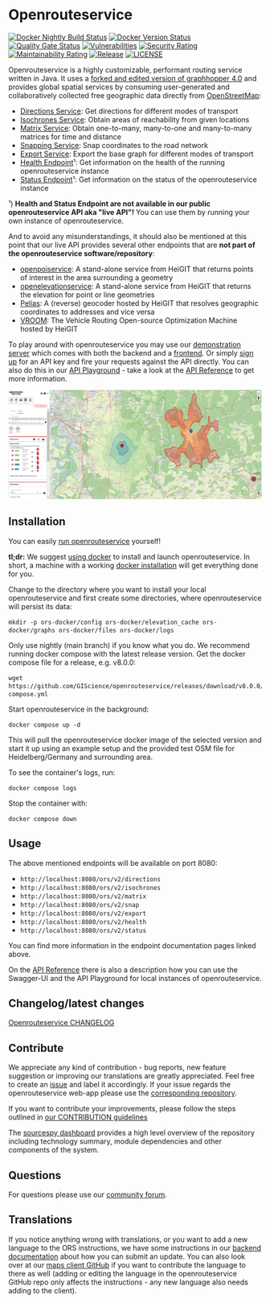 # Openrouteservice

[![Docker Nightly Build Status](https://img.shields.io/github/actions/workflow/status/GIScience/openrouteservice/docker-nightly-image.yml?style=flat&label=Docker%20Nightly&link=https%3A%2F%2Fhub.docker.com%2Fr%2Fheigit%2Fopenrouteservice%2Ftags)](https://hub.docker.com/r/heigit/openrouteservice/tags)
[![Docker Version Status](https://img.shields.io/github/actions/workflow/status/GIScience/openrouteservice/publish-tagged-release.yml?style=flat&label=Docker%20Latest&link=https%3A%2F%2Fhub.docker.com%2Fr%2Fheigit%2Fopenrouteservice%2Ftags)](https://hub.docker.com/r/heigit/openrouteservice/tags)
[![Quality Gate Status](https://sonarcloud.io/api/project_badges/measure?project=GIScience_openrouteservice&metric=alert_status)](https://sonarcloud.io/summary/new_code?id=GIScience_openrouteservice)
[![Vulnerabilities](https://sonarcloud.io/api/project_badges/measure?project=GIScience_openrouteservice&metric=vulnerabilities)](https://sonarcloud.io/summary/new_code?id=GIScience_openrouteservice)
[![Security Rating](https://sonarcloud.io/api/project_badges/measure?project=GIScience_openrouteservice&metric=security_rating)](https://sonarcloud.io/summary/new_code?id=GIScience_openrouteservice)
[![Maintainability Rating](https://sonarcloud.io/api/project_badges/measure?project=GIScience_openrouteservice&metric=sqale_rating)](https://sonarcloud.io/summary/new_code?id=GIScience_openrouteservice)
[![Release](https://img.shields.io/github/v/release/GIScience/openrouteservice)](https://github.com/GIScience/openrouteservice/releases/latest)
[![LICENSE](https://img.shields.io/github/license/GIScience/openrouteservice)](LICENSE)

Openrouteservice is a highly customizable, performant routing service written in Java. 
It uses a [forked and edited version of graphhopper 4.0](https://github.com/GIScience/graphhopper) 
and provides global spatial services by consuming user-generated and collaboratively collected free geographic data directly from [OpenStreetMap](http://www.openstreetmap.org): 

* [Directions Service](https://giscience.github.io/openrouteservice/api-reference/endpoints/directions/): Get directions for different modes of transport
* [Isochrones Service](https://giscience.github.io/openrouteservice/api-reference/endpoints/isochrones/): Obtain areas of reachability from given locations
* [Matrix Service](https://giscience.github.io/openrouteservice/api-reference/endpoints/matrix/): Obtain one-to-many, many-to-one and many-to-many matrices for time and distance
* [Snapping Service](https://giscience.github.io/openrouteservice/api-reference/endpoints/snapping/): Snap coordinates to the road network
* [Export Service](https://giscience.github.io/openrouteservice/api-reference/endpoints/export/): Export the base graph for different modes of transport
* [Health Endpoint](https://giscience.github.io/openrouteservice/api-reference/endpoints/health/)¹: Get information on the health of the running openrouteservice instance
* [Status Endpoint](https://giscience.github.io/openrouteservice/api-reference/endpoints/status/)¹: Get information on the status of the openrouteservice instance

¹) **Health and Status Endpoint are not available in our public openrouteservice API aka "live API"!** 
You can use them by running your own instance of openrouteservice.

And to avoid any misunderstandings, it should also be mentioned at this point that our live API provides several other endpoints 
that are **not part of the openrouteservice software/repository**:

* [openpoiservice](https://github.com/GIScience/openpoiservice): A stand-alone service from HeiGIT that returns points of interest in the area surrounding a geometry
* [openelevationservice](https://github.com/GIScience/openelevationservice): A stand-alone service from HeiGIT that returns the elevation for point or line geometries
* [Pelias](https://www.pelias.io): A (reverse) geocoder hosted by HeiGIT that resolves geographic coordinates to addresses and vice versa
* [VROOM](https://github.com/VROOM-Project/vroom): The Vehicle Routing Open-source Optimization Machine hosted by HeiGIT 

To play around with openrouteservice you may use our [demonstration server](https://maps.openrouteservice.org) which comes with both the backend and a [frontend](https://github.com/GIScience/ors-map-client). 
Or simply [sign up](https://openrouteservice.org/dev/#/signup) for an API key and fire your requests against the API directly.
You can also do this in our [API Playground](https://openrouteservice.org/dev/#/api-docs) - take a look at the [API Reference](https://giscience.github.io/openrouteservice/api-reference/) to get more information.

![map-client-isochrones](docs/public/map-client-isochrones.png)


## Installation

You can easily [run openrouteservice](https://giscience.github.io/openrouteservice/run-instance/) yourself! 

**tl;dr:** We suggest [using docker](https://giscience.github.io/openrouteservice/run-instance/running-with-docker) to install and launch openrouteservice. 
In short, a machine with a working [docker installation](https://www.digitalocean.com/community/tutorial_collections/how-to-install-and-use-docker) will get everything done for you. 

Change to the directory where you want to install your local openrouteservice and first create some directories, where openrouteservice will persist its data:
```shell
mkdir -p ors-docker/config ors-docker/elevation_cache ors-docker/graphs ors-docker/files ors-docker/logs
```

Only use nightly (main branch) if you know what you do. 
We recommend running docker compose with the latest release version. 
Get the docker compose file for a release, e.g. v8.0.0: 
```shell
wget https://github.com/GIScience/openrouteservice/releases/download/v8.0.0/docker-compose.yml
```

Start openrouteservice in the background:
```shell
docker compose up -d
```

This will pull the openrouteservice docker image of the selected version and start it up using an example setup
and the provided test OSM file for Heidelberg/Germany and surrounding area.

To see the container's logs, run:
```shell
docker compose logs 
```

Stop the container with:
```shell
docker compose down
```

## Usage

The above mentioned endpoints will be available on port 8080:

- `http://localhost:8080/ors/v2/directions`
- `http://localhost:8080/ors/v2/isochrones`
- `http://localhost:8080/ors/v2/matrix`
- `http://localhost:8080/ors/v2/snap`
- `http://localhost:8080/ors/v2/export`
- `http://localhost:8080/ors/v2/health`
- `http://localhost:8080/ors/v2/status`

You can find more information in the endpoint documentation pages linked above.

On the [API Reference](https://giscience.github.io/openrouteservice/api-reference/) there is also a description
how you can use the Swagger-UI and the API Playground for local instances of openrouteservice.


## Changelog/latest changes

[Openrouteservice CHANGELOG](https://github.com/GIScience/openrouteservice/blob/main/CHANGELOG.md)


## Contribute

We appreciate any kind of contribution - bug reports, new feature suggestion or improving our translations are greatly appreciated. Feel free to create an [issue](https://github.com/GIScience/openrouteservice/issues) and label it accordingly. If your issue regards the openrouteservice web-app please use the [corresponding repository](https://github.com/GIScience/ors-map-client/issues).

If you want to contribute your improvements, please follow the steps outlined in [our CONTRIBUTION guidelines](./CONTRIBUTE.md)

The [sourcespy dashboard](https://sourcespy.com/github/giscienceopenrouteservice/) provides a high level overview of the repository including technology summary, module dependencies and other components of the system.


## Questions

For questions please use our [community forum](https://ask.openrouteservice.org).


## Translations

If you notice anything wrong with translations, or you want to add a new language to the ORS instructions, we have some instructions in our [backend documentation](https://GIScience.github.io/openrouteservice/contributing/contributing-translations) about how you can submit an update. You can also look over at our [maps client GitHub](https://github.com/GIScience/ors-map-client/#add-language) if you want to contribute the language to there as well (adding or editing the language in the openrouteservice GitHub repo only affects the instructions - any new language also needs adding to the client).
